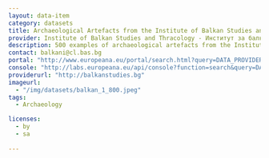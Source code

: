 ```yaml
---
layout: data-item
category: datasets
title: Archaeological Artefacts from the Institute of Balkan Studies and Thracology
provider: Institute of Balkan Studies and Thracology - Институт за балканистика с Център по тракология
description: 500 examples of archaeological artefacts from the Institute of Balkan Studies and Thracology. Bulgarian language.
contact: balkani@cl.bas.bg
portal: "http://www.europeana.eu/portal/search.html?query=DATA_PROVIDER%3a%22%D0%98%D0%BD%D1%81%D1%82%D0%B8%D1%82%D1%83%D1%82+%D0%B7%D0%B0+%D0%B1%D0%B0%D0%BB%D0%BA%D0%B0%D0%BD%D0%B8%D1%81%D1%82%D0%B8%D0%BA%D0%B0+%D1%81+%D0%A6%D0%B5%D0%BD%D1%82%D1%8A%D1%80+%D0%BF%D0%BE+%D1%82%D1%80%D0%B0%D0%BA%D0%BE%D0%BB%D0%BE%D0%B3%D0%B8%D1%8F%22"
console: "http://labs.europeana.eu/api/console?function=search&query=DATA_PROVIDER%3a%22%D0%98%D0%BD%D1%81%D1%82%D0%B8%D1%82%D1%83%D1%82+%D0%B7%D0%B0+%D0%B1%D0%B0%D0%BB%D0%BA%D0%B0%D0%BD%D0%B8%D1%81%D1%82%D0%B8%D0%BA%D0%B0+%D1%81+%D0%A6%D0%B5%D0%BD%D1%82%D1%8A%D1%80+%D0%BF%D0%BE+%D1%82%D1%80%D0%B0%D0%BA%D0%BE%D0%BB%D0%BE%D0%B3%D0%B8%D1%8F%22"
providerurl: "http://balkanstudies.bg"
imageurl: 
  - "/img/datasets/balkan_1_800.jpeg"
tags:
  - Archaeology

licenses:
  - by
  - sa  
      
---
```


